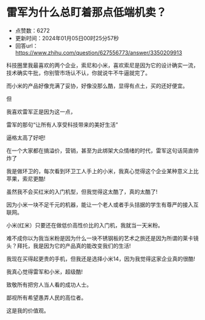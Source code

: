 # 雷军为什么总盯着那点低端机卖？
- 点赞数：6272
- 更新时间：2024年01月05日00时25分57秒
- 回答url：https://www.zhihu.com/question/627556773/answer/3350209913
<body>
 <p data-pid="ENwYPm__">科技圈里我最喜欢的两个企业，索尼和小米，喜欢索尼是因为它的设计确实一流，技术确实牛批，你别管市场认不认，你就说牛不牛逼就完了。</p>
 <p data-pid="x38TtI3q">而小米的产品好像充满了妥协，好像没那么酷，显得有点土，买的还好便宜。</p>
 <p data-pid="Se1cVLNd">但</p>
 <p data-pid="9Dgi6WiU">我喜欢雷军正是因为这一点，</p>
 <p data-pid="L5JGsCME">雷军的那句“让所有人享受科技带来的美好生活”</p>
 <p data-pid="opSEZ-kp">逼格太高了好吧!</p>
 <p data-pid="j3uHNOPx">在一个大家都在搞溢价，营销，甚至为此绑架大众情绪的时代，雷军这句话简直帅炸了</p>
 <p data-pid="RuyCwFdy">我是做环卫的，每次看到环卫工人手上的小米，我真心觉得这个企业某种意义上比苹果，索尼更酷!</p>
 <p data-pid="oKWMGpOY">虽然我不会买红米的入门机型，但我觉得这太酷了，真的太酷了!</p>
 <p data-pid="rYMwFw-a">因为小米一块不足千元的机器，能让一个老人或者手头拮据的学生有尊严的接入互联网。</p>
 <p data-pid="22dUaidL">小米(红米）只要还在做低价高性价比的入门机，我就当一天米粉。</p>
 <p data-pid="2lfr2B6b">难不成你以为我当米粉是因为什么一块不锈钢板的艺术之旅还是因为所谓的莱卡镜头？拜托，我是因为它的产品真的能改变我们的生活!</p>
 <p data-pid="vvPB_RNJ">我现在买得起更贵的手机，但我还是选择小米14，因为我觉得这家企业真的很酷!</p>
 <p data-pid="J5k4F978">我真心觉得雷军和小米，超级酷!</p>
 <p data-pid="315vEfJs">致敬所有把穷人当人看的成功人士。</p>
 <p data-pid="xlo8JAZ4">鄙视所有希望愚弄人民的高位者。</p>
 <p data-pid="qhFQVxR7">这是我的价值观。</p>
 <p></p>
 <p></p>
</body>